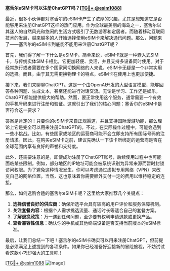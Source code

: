 **塞舌尔eSIM卡可以注册ChatGPT吗？[[TG💪+ @esim1088](https://t.me/s/esim1088)]**

最近，很多小伙伴都对塞舌尔的eSIM卡产生了浓厚的兴趣，尤其是想知道它是否能够用来注册ChatGPT这样的热门应用。作为全球最美丽的海岛之一，塞舌尔以其迷人的自然风光和悠闲的生活方式吸引了无数游客和定居者。而随着移动互联网技术的发展，越来越多的人开始选择使用eSIM卡来解决通讯问题。那么，问题来了——塞舌尔的eSIM卡到底能不能用来注册ChatGPT呢？

首先，我们得了解一下什么是eSIM卡。简单来说，eSIM卡就是一种嵌入式SIM卡，与传统实体SIM卡相比，它更加轻便、灵活，并且支持多设备同时使用。对于经常旅行或者需要在多个国家间切换网络的人来说，eSIM卡无疑是一个非常实用的选择。而且，由于其无需更换物理卡的特点，eSIM卡在使用上也更加便捷。

接下来，我们来聊聊ChatGPT。这是一个由OpenAI开发的大型语言模型，能够回答各种问题、生成文本，甚至还能进行对话交流。无论是学习、工作还是娱乐，ChatGPT都能提供极大的帮助。然而，要正常使用这个服务，通常需要一个有效的手机号码来进行注册和验证。这就引出了我们的核心问题：塞舌尔的eSIM卡是否符合这一要求？

答案是肯定的！只要你的eSIM卡来自正规渠道，并且支持国际漫游功能，那么理论上它是完全可以用来注册ChatGPT的。不过，在实际操作过程中，可能会遇到一些小挑战。比如，有些国家或地区的运营商可能不会立即支持所有国际号码的注册请求。因此，在购买eSIM卡之前，建议先确认一下该卡所绑定的运营商是否在全球范围内享有良好的声誉和支持度。

此外，还需要注意的是，即使成功注册了ChatGPT账号，后续使用过程中也可能面临某些限制。例如，部分地区的IP地址可能会被系统识别为异常来源而暂时封锁访问权限。为了避免这种情况发生，你可以考虑通过虚拟专用网络（VPN）来改变自己的网络位置。当然，这也意味着你需要额外支付一定的费用以维持稳定的连接。

那么，如何选购合适的塞舌尔eSIM卡呢？这里给大家推荐几个关键点：

1. **选择信誉良好的供应商**：确保所选平台具有较高的用户评价和服务保障机制。
2. **关注套餐内容**：根据个人需求挑选流量、通话时长等适合自己的套餐方案。
3. **了解退换政策**：万一遇到任何问题，至少要有权利申请退款或更换产品。
4. **查看兼容性信息**：确认你的手机或其他终端设备是否支持当前版本的eSIM标准。

最后，让我们总结一下吧！塞舌尔的eSIM卡确实可以用来注册ChatGPT，但前提是必须满足上述提到的各项条件。如果你已经准备好迎接新的冒险旅程，不妨试试看这款小巧却强大的工具吧！

[[TG💪+ @esim1088](https://t.me/s/esim1088) ![Image](https://i.postimg.cc/4NQfJmqS/Snipaste-2025-05-13-00-14-12.png)]